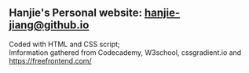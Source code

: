 ## Hanjie's Personal website: hanjie-jiang@github.io
Coded with HTML and CSS script; <br>
Imformation gathered from Codecademy, W3school, cssgradient.io and https://freefrontend.com/
